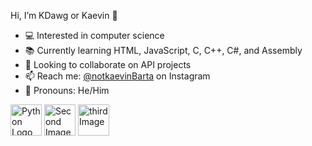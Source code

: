 Hi, I’m KDawg or Kaevin 👋

- 💻 Interested in computer science
- 📚 Currently learning HTML, JavaScript, C, C++, C#, and Assembly
- 🤝 Looking to collaborate on API projects
- 📫 Reach me: [@notkaevinBarta](https://www.instagram.com/notkaevinBarta/) on Instagram
- 🚻 Pronouns: He/Him

<img src="https://github.com/KDawg2004/KDawg2004/assets/135804688/4a4b2008-329e-47eb-91c9-c140ddba455d-original.svg" alt="Python Logo" width="50" height="50">
<img src="https://github.com/KDawg2004/KDawg2004/assets/135804688/2f9b2c57-e005-4555-83b0-cc965f84fef2" alt="Second Image" width="50" height="50">
<img src="https://github.com/KDawg2004/KDawg2004/assets/135804688/cad0b8f4-d61c-4a90-87a2-7d3ef4da65cd" alt="third Image" width="50" height="50">
<br>




